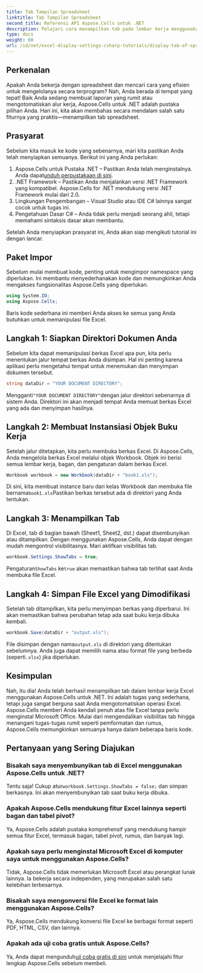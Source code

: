 ```yaml
---
title: Tab Tampilan Spreadsheet
linktitle: Tab Tampilan Spreadsheet
second_title: Referensi API Aspose.Cells untuk .NET
description: Pelajari cara menampilkan tab pada lembar kerja menggunakan Aspose.Cells untuk .NET dalam panduan langkah demi langkah ini. Kuasai otomatisasi Excel dengan mudah dalam C#.
type: docs
weight: 60
url: /id/net/excel-display-settings-csharp-tutorials/display-tab-of-spreadsheet/
---
```

## Perkenalan

Apakah Anda bekerja dengan spreadsheet dan mencari cara yang efisien untuk mengelolanya secara terprogram? Nah, Anda berada di tempat yang tepat! Baik Anda sedang membuat laporan yang rumit atau mengotomatiskan alur kerja, Aspose.Cells untuk .NET adalah pustaka pilihan Anda. Hari ini, kita akan membahas secara mendalam salah satu fiturnya yang praktis—menampilkan tab spreadsheet.

## Prasyarat

Sebelum kita masuk ke kode yang sebenarnya, mari kita pastikan Anda telah menyiapkan semuanya. Berikut ini yang Anda perlukan:

1.  Aspose.Cells untuk Pustaka .NET – Pastikan Anda telah menginstalnya. Anda dapat[unduh perpustakaan di sini](https://releases.aspose.com/cells/net/).
2. .NET Framework – Pastikan Anda menjalankan versi .NET Framework yang kompatibel. Aspose.Cells for .NET mendukung versi .NET Framework mulai dari 2.0.
3. Lingkungan Pengembangan – Visual Studio atau IDE C# lainnya sangat cocok untuk tugas ini.
4. Pengetahuan Dasar C# – Anda tidak perlu menjadi seorang ahli, tetapi memahami sintaksis dasar akan membantu.

Setelah Anda menyiapkan prasyarat ini, Anda akan siap mengikuti tutorial ini dengan lancar.

## Paket Impor

Sebelum mulai membuat kode, penting untuk mengimpor namespace yang diperlukan. Ini membantu menyederhanakan kode dan memungkinkan Anda mengakses fungsionalitas Aspose.Cells yang diperlukan.

```csharp
using System.IO;
using Aspose.Cells;
```

Baris kode sederhana ini memberi Anda akses ke semua yang Anda butuhkan untuk memanipulasi file Excel.

## Langkah 1: Siapkan Direktori Dokumen Anda

Sebelum kita dapat memanipulasi berkas Excel apa pun, kita perlu menentukan jalur tempat berkas Anda disimpan. Hal ini penting karena aplikasi perlu mengetahui tempat untuk menemukan dan menyimpan dokumen tersebut.

```csharp
string dataDir = "YOUR DOCUMENT DIRECTORY";
```

 Mengganti`"YOUR DOCUMENT DIRECTORY"`dengan jalur direktori sebenarnya di sistem Anda. Direktori ini akan menjadi tempat Anda memuat berkas Excel yang ada dan menyimpan hasilnya.

## Langkah 2: Membuat Instansiasi Objek Buku Kerja

Setelah jalur ditetapkan, kita perlu membuka berkas Excel. Di Aspose.Cells, Anda mengelola berkas Excel melalui objek Workbook. Objek ini berisi semua lembar kerja, bagan, dan pengaturan dalam berkas Excel.

```csharp
Workbook workbook = new Workbook(dataDir + "book1.xls");
```

 Di sini, kita membuat instance baru dari kelas Workbook dan membuka file bernama`book1.xls`Pastikan berkas tersebut ada di direktori yang Anda tentukan.

## Langkah 3: Menampilkan Tab

Di Excel, tab di bagian bawah (Sheet1, Sheet2, dst.) dapat disembunyikan atau ditampilkan. Dengan menggunakan Aspose.Cells, Anda dapat dengan mudah mengontrol visibilitasnya. Mari aktifkan visibilitas tab.

```csharp
workbook.Settings.ShowTabs = true;
```

 Pengaturan`ShowTabs` ke`true` akan memastikan bahwa tab terlihat saat Anda membuka file Excel.

## Langkah 4: Simpan File Excel yang Dimodifikasi

Setelah tab ditampilkan, kita perlu menyimpan berkas yang diperbarui. Ini akan memastikan bahwa perubahan tetap ada saat buku kerja dibuka kembali.

```csharp
workbook.Save(dataDir + "output.xls");
```

File disimpan dengan nama`output.xls` di direktori yang ditentukan sebelumnya. Anda juga dapat memilih nama atau format file yang berbeda (seperti`.xlsx`) jika diperlukan.

## Kesimpulan

Nah, itu dia! Anda telah berhasil menampilkan tab dalam lembar kerja Excel menggunakan Aspose.Cells untuk .NET. Ini adalah tugas yang sederhana, tetapi juga sangat berguna saat Anda mengotomatiskan operasi Excel. Aspose.Cells memberi Anda kendali penuh atas file Excel tanpa perlu menginstal Microsoft Office. Mulai dari mengendalikan visibilitas tab hingga menangani tugas-tugas rumit seperti pemformatan dan rumus, Aspose.Cells memungkinkan semuanya hanya dalam beberapa baris kode.

## Pertanyaan yang Sering Diajukan

### Bisakah saya menyembunyikan tab di Excel menggunakan Aspose.Cells untuk .NET?
 Tentu saja! Cukup atur`workbook.Settings.ShowTabs = false;` dan simpan berkasnya. Ini akan menyembunyikan tab saat buku kerja dibuka.

### Apakah Aspose.Cells mendukung fitur Excel lainnya seperti bagan dan tabel pivot?
Ya, Aspose.Cells adalah pustaka komprehensif yang mendukung hampir semua fitur Excel, termasuk bagan, tabel pivot, rumus, dan banyak lagi.

### Apakah saya perlu menginstal Microsoft Excel di komputer saya untuk menggunakan Aspose.Cells?
Tidak, Aspose.Cells tidak memerlukan Microsoft Excel atau perangkat lunak lainnya. Ia bekerja secara independen, yang merupakan salah satu kelebihan terbesarnya.

### Bisakah saya mengonversi file Excel ke format lain menggunakan Aspose.Cells?
Ya, Aspose.Cells mendukung konversi file Excel ke berbagai format seperti PDF, HTML, CSV, dan lainnya.

### Apakah ada uji coba gratis untuk Aspose.Cells?
 Ya, Anda dapat mengunduh[uji coba gratis di sini](https://releases.aspose.com/) untuk menjelajahi fitur lengkap Aspose.Cells sebelum membeli.